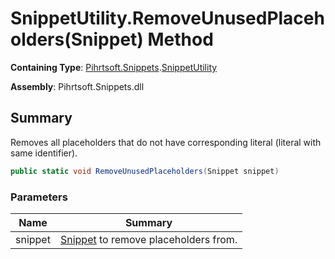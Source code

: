 # SnippetUtility\.RemoveUnusedPlaceholders\(Snippet\) Method

**Containing Type**: [Pihrtsoft.Snippets](../../README.md)\.[SnippetUtility](../README.md)

**Assembly**: Pihrtsoft\.Snippets\.dll

## Summary

Removes all placeholders that do not have corresponding literal \(literal with same identifier\)\.

```csharp
public static void RemoveUnusedPlaceholders(Snippet snippet)
```

### Parameters

| Name | Summary |
| ---- | ------- |
| snippet | [Snippet](../../Snippet/README.md) to remove placeholders from\. |

